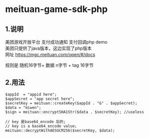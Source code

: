 # meituan-game-sdk-php

## 1.说明
美团游戏开放平台 支付成功通知 支付回调php demo  
美团只提供了java版本，这边实现了php版本  
网址 https://mgc.meituan.com/open/#/docs

规则是 随机16字节+ 数据 n字节 + tag 16字节


## 2.用法
```
$appId  = "appid here";
$appSecret = "app secret here";
$secretKey = meituan::createKey($appId . "&" . $appSecret);
$data = "miwen";
$sign = meituan::encryptSHA1Str($data . $secretKey); //useless

// key 是base64_encode 后的;
// key is a base64_encode value;
meituan::decryptWithAESGCM256($secretKey, $data);
```